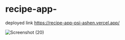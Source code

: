 # recipe-app-

deployed link https://recipe-app-psi-ashen.vercel.app/







![Screenshot (20)](https://user-images.githubusercontent.com/120211978/221353675-b4e4fd82-f3c0-49dd-8fa2-fde6dce1bbd3.png)

